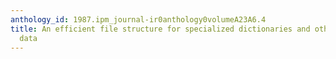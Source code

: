 ```yaml
---
anthology_id: 1987.ipm_journal-ir0anthology0volumeA23A6.4
title: An efficient file structure for specialized dictionaries and other "lumpy"
  data
---
```

